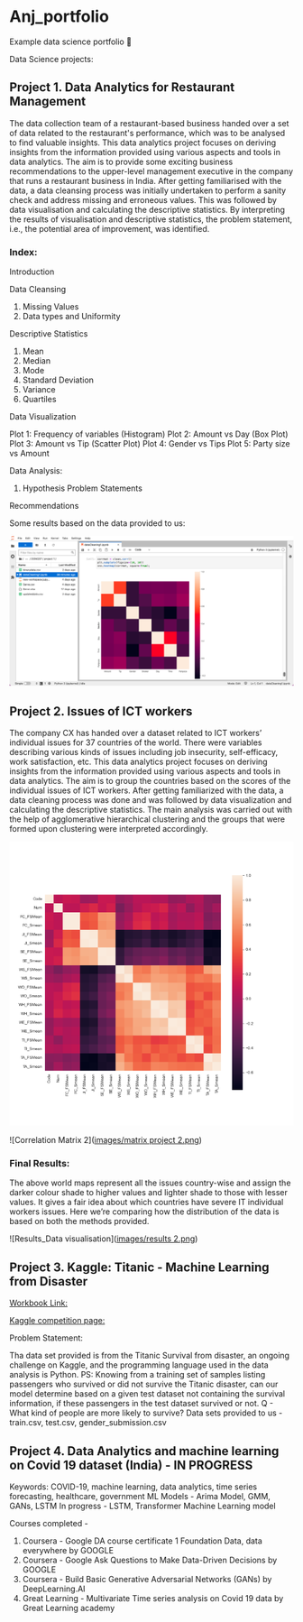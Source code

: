 # Anj_portfolio
Example data science portfolio 🌻

Data Science projects:

## Project 1. Data Analytics for Restaurant Management

The data collection team of a restaurant-based business handed over a set of data related to the restaurant's performance, which was to be analysed to find valuable insights. This data analytics project focuses on deriving insights from the information provided using various aspects and tools in data analytics. The aim is to provide some exciting business recommendations to the upper-level management executive in the company that runs a restaurant business in India.
After getting familiarised with the data, a data cleansing process was initially undertaken to perform a sanity check and address missing and erroneous values. This was followed by data visualisation and calculating the descriptive statistics. By interpreting the results of visualisation and descriptive statistics, the problem statement, i.e., the potential area of improvement, was identified.

### Index:

Introduction

Data Cleansing
1. Missing Values
2. Data types and Uniformity

Descriptive Statistics
1. Mean
2. Median
3. Mode
4. Standard Deviation
5. Variance
6. Quartiles

Data Visualization

Plot 1: Frequency of variables (Histogram) 
Plot 2: Amount vs Day (Box Plot)
Plot 3: Amount vs Tip (Scatter Plot)
Plot 4: Gender vs Tips
Plot 5: Party size vs Amount

Data Analysis:
1. Hypothesis
Problem Statements

Recommendations

Some results based on the data provided to us:

![Correlation Matrix on Jupiter Notebook](images/Corrmat.png)

## Project 2. Issues of ICT workers

The company CX has handed over a dataset related to ICT workers’ individual issues for 37 countries of the world. There were variables describing various kinds of issues including job insecurity, self-efficacy, work satisfaction, etc. This data analytics project focuses on deriving insights from the information provided using various aspects and tools in data analytics. The aim is to group the countries based on the scores of the individual issues of ICT workers.
After getting familiarized with the data, a data cleaning process was done and was followed by data visualization and calculating the descriptive statistics. The main analysis was carried out with the help of agglomerative hierarchical clustering and the groups that were formed upon clustering were interpreted accordingly.

![Correlation Matrix on Jupiter Notebook_ Project 2](images/corr1.png)

![Correlation Matrix 2]([images/matrix project 2.png](https://github.com/aswego123/Anj_portfolio/blob/ae6843da89b3418e3d5123bbc6ee32a3079187c6/images/matrix%20project%202.png))

### Final Results:

The above world maps represent all the issues country-wise and assign the darker colour shade to higher values and lighter shade to those with lesser values. It gives a fair idea about which countries have severe IT individual workers issues. Here we’re comparing how the distribution of the data is based on both the methods provided. 

![Results_Data visualisation]([images/results 2.png](https://github.com/aswego123/Anj_portfolio/blob/25de1ef40e8a1db44dd0082bab71ddfe3b589fd4/images/results%202.png))

## Project 3. Kaggle: Titanic - Machine Learning from Disaster

[Workbook Link:](https://www.kaggle.com/code/anjk2023/titanic-project-da-project-1)

[Kaggle competition page:](https://www.kaggle.com/competitions/titanic)

Problem Statement:

Tha data set provided is from the Titanic Survival from disaster, an ongoing challenge on Kaggle, and the programming language used in the data analysis is Python. PS: Knowing from a training set of samples listing passengers who survived or did not survive the Titanic disaster, can our model determine based on a given test dataset not containing the survival information, if these passengers in the test dataset survived or not.
Q - What kind of people are more likely to survive?
Data sets provided to us - train.csv, test.csv, gender_submission.csv

## Project 4. Data Analytics and machine learning on Covid 19 dataset (India) - IN PROGRESS

Keywords: COVID-19, machine learning, data analytics, time series forecasting, healthcare, government
ML Models - Arima Model, GMM, GANs, LSTM
In progress - LSTM, Transformer Machine Learning model

Courses completed - 
1. Coursera - Google DA course certificate 1 Foundation Data, data everywhere by GOOGLE
2. Coursera - Google Ask Questions to Make Data-Driven Decisions by GOOGLE
3. Coursera - Build Basic Generative Adversarial Networks (GANs) by DeepLearning.AI
4. Great Learning - Multivariate Time series analysis on Covid 19 data by Great Learning academy 
